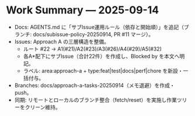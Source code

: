 # Work Summary — 2025-09-14

- Docs: AGENTS.md に「サブIssue運用ルール（依存と開始順）」を追記（ブランチ: docs/subissue-policy-20250914, PR #11 マージ）。
- Issues: Approach A の三層構造を整備。
  - ルート #22 → A1(#21)/A2(#23)/A3(#26)/A4(#29)/A5(#32)
  - 各A*配下にサブIssue（合計22件）を作成し、Blocked by を本文へ明記。
  - ラベル: area:approach-a + type:feat|test|docs|perf|chore を新設・一括付与。
- Branches: docs/approach-a-tasks-20250914（メモ退避）を作成・push。
- 同期: リモートとローカルのブランチ整合（fetch/reset）を実施し作業ツリーをクリーン維持。